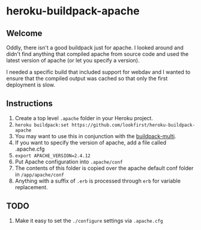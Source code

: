 # heroku-buildpack-apache

## Welcome

Oddly, there isn't a good buildpack just for apache. I looked around and didn't find anything that compiled apache from source code and used the latest version of apache (or let you specify a version).

I needed a specific build that included support for webdav and I wanted to ensure that the compiled output was cached so that only the first deployment is slow.

## Instructions

1. Create a top level `.apache` folder in your Heroku project.
1. `heroku buildpack:set https://github.com/lookfirst/heroku-buildpack-apache`
  1. You may want to use this in conjunction with the [buildpack-multi](https://github.com/ddollar/heroku-buildpack-multi).
1. If you want to specify the version of apache, add a file called .apache.cfg
  1. `export APACHE_VERSION=2.4.12`
1. Put Apache configuration into `.apache/conf`
  1. The contents of this folder is copied over the apache default conf folder in `/app/apache/conf`
  1. Anything with a suffix of `.erb` is processed through `erb` for variable replacement.

## TODO

1. Make it easy to set the `./configure` settings via `.apache.cfg`
